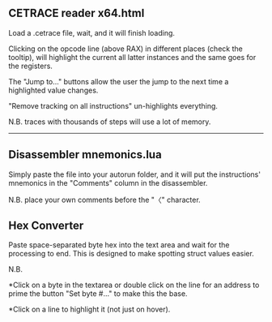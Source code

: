 ## CETRACE reader x64.html

Load a .cetrace file, wait, and it will finish loading.

Clicking on the opcode line (above RAX) in different places (check the tooltip), will highlight the current all latter instances and the same goes for the registers.

The "Jump to..." buttons allow the user the jump to the next time a highlighted value changes.

"Remove tracking on all instructions" un-highlights everything.

N.B. traces with thousands of steps will use a lot of memory.

***

## Disassembler mnemonics.lua

Simply paste the file into your autorun folder, and it will put the instructions' mnemonics in the "Comments" column in the disassembler.

N.B. place your own comments before the "〈" character.

## Hex Converter

Paste space-separated byte hex into the text area and wait for the processing to end. This is designed to make spotting struct values easier.

N.B.

*Click on a byte in the textarea or double click on the line for an address to prime the button "Set byte #..." to make this the base.

*Click on a line to highlight it (not just on hover).
